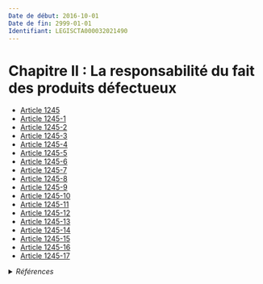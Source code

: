 ```yaml
---
Date de début: 2016-10-01
Date de fin: 2999-01-01
Identifiant: LEGISCTA000032021490
---
```


<h1>Chapitre II : La responsabilité du fait des produits défectueux</h1>

- [Article 1245](article_1245.md)
- [Article 1245-1](article_1245-1.md)
- [Article 1245-2](article_1245-2.md)
- [Article 1245-3](article_1245-3.md)
- [Article 1245-4](article_1245-4.md)
- [Article 1245-5](article_1245-5.md)
- [Article 1245-6](article_1245-6.md)
- [Article 1245-7](article_1245-7.md)
- [Article 1245-8](article_1245-8.md)
- [Article 1245-9](article_1245-9.md)
- [Article 1245-10](article_1245-10.md)
- [Article 1245-11](article_1245-11.md)
- [Article 1245-12](article_1245-12.md)
- [Article 1245-13](article_1245-13.md)
- [Article 1245-14](article_1245-14.md)
- [Article 1245-15](article_1245-15.md)
- [Article 1245-16](article_1245-16.md)
- [Article 1245-17](article_1245-17.md)

<details>
  <summary><em>Références</em></summary>

  <h2>Articles faisant référence à la section</h2>
  
  <ul>
    <li>
      <a href="https://legal.tricoteuses.fr//redirection/LEGIARTI000032006591?vers=git&vers=legifrance">Ordonnance n° 2016-131 du 10 février 2016 portant réforme du droit des contrats, du régime général et de la preuve des obligations - article 2 ENTIEREMENT_MODIF</a> CREE source
    </li>
  </ul>
</details>
